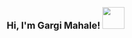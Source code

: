 <h2> Hi, I'm Gargi Mahale! <img src="https://media.giphy.com/media/VgCDAzcKvsR6OM0uWg/giphy.gif" width="50"></h2>
